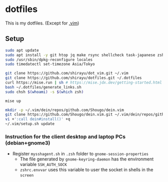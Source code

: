 
# dotfiles

This is my dotfiles. (Except for [.vim](https://github.com/shirayu/dot_vim))

## Setup

```bash
sudo apt update
sudo apt install -y git htop jq make rsync shellcheck task-japanese zsh locales tmux
sudo /usr/sbin/dpkg-reconfigure locales
sudo timedatectl set-timezone Asia/Tokyo

git clone https://github.com/shirayu/dot_vim.git ~/.vim
git clone https://github.com/shirayu/dotfiles.git ~/.dotfiles
curl https://mise.run | sh # https://mise.jdx.dev/getting-started.html
bash ~/.dotfiles/generate_links.sh
sudo chsh $(whoami) -s $(which zsh)

mise up

mkdir -p ~/.vim/dein/repos/github.com/Shougo/dein.vim
git clone https://github.com/Shougo/dein.vim.git ~/.vim/dein/repos/github.com/Shougo/dein.vim
vi +':call dein#install()' +q
~/.vim/setup.sh update
```

### Instruction for the client desktop and laptop PCs (debian+gnome3)

- Register ``mysshagent.sh`` in ``.zsh`` folder to ``gnome-session-properties``
    - The file generated by ``gnome-keyring-daemon`` has the environment variable ``SSH_AUTH_SOCK``
    - ``zshrc.envvar`` uses this variable to user the socket in shells in the ``screen``
